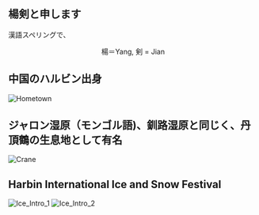 ## 楊剣と申します
漢語スペリングで、

<center>楊＝Yang,      剣 = Jian</center>

## 中国のハルビン出身

![Hometown](https://user-images.githubusercontent.com/49139754/55875124-32ca7e00-5bcf-11e9-816c-cc3a70f3b4c4.png)


## ジャロン湿原（モンゴル語)、釧路湿原と同じく、丹頂鶴の生息地として有名　　
![Crane](https://user-images.githubusercontent.com/49139754/55878611-bf793a00-5bd7-11e9-8d02-d4b3da61c3e1.jpg)


## Harbin International Ice and Snow Festival 
![Ice_Intro_1](https://user-images.githubusercontent.com/49139754/55925106-88427180-5c47-11e9-8312-239bcce9fc6b.jpg)
![Ice_Intro_2](https://user-images.githubusercontent.com/49139754/55925140-a60fd680-5c47-11e9-8f7c-dc532965c117.jpg)
